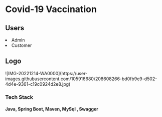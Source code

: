 <h1> Covid-19 Vaccination </h1>

<h2> Users </h2>
<li> Admin </li>
<li> Customer </li>





<h2> Logo </h2>
![IMG-20221214-WA0000](https://user-images.githubusercontent.com/105916680/208608266-bd0fb9e9-d502-4d4e-9361-c19c0924d2e8.jpg)


<h3> Tech Stack </h3>
<h4> Java, Spring Boot, Maven, MySql , Swagger </h4>

